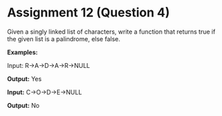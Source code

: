 # Assignment 12 (Question 4)

Given a singly linked list of characters, write a function that returns true if the given list is a palindrome, else false.

**Examples:**

Input: R->A->D->A->R->NULL


**Output:** Yes

**Input:** C->O->D->E->NULL

**Output:** No
